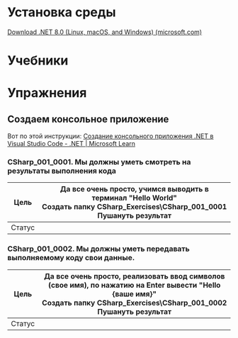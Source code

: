 # Установка среды
[Download .NET 8.0 (Linux, macOS, and Windows) (microsoft.com)](https://dotnet.microsoft.com/en-us/download/dotnet/8.0)
# Учебники
# Упражнения
## Создаем консольное приложение
Вот по этой инструкции:
[Создание консольного приложения .NET в Visual Studio Code - .NET | Microsoft Learn](https://learn.microsoft.com/ru-ru/dotnet/core/tutorials/with-visual-studio-code?pivots=dotnet-8-0)
### СSharp_001_0001. Мы должны уметь смотреть на результаты выполнения кода
| Цель   | Да все очень просто, учимся выводить в терминал "Hello World"<br>Создать папку CSharp_Exercises\СSharp_001_0001<br>Пушануть результат |
| ------ | ------------------------------------------------------------------------------------------------------------------------------------- |
| Статус |                                                                                                                                       |
### СSharp_001_0002. Мы должны уметь передавать выполняемому коду свои данные.
| Цель   | Да все очень просто, реализовать ввод символов (свое имя), по нажатию на Enter вывести "Hello {ваше имя}" <br>Создать папку CSharp_Exercises\СSharp_001_0002 <br>Пушануть результат |
| ------ | ----------------------------------------------------------------------------------------------------------------------------------------------------------------------------------- |
| Статус |                                                                                                                                                                                     |
